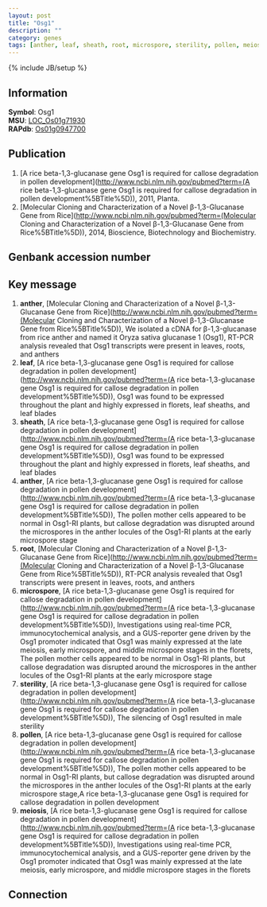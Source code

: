 ```yaml
---
layout: post
title: "Osg1"
description: ""
category: genes
tags: [anther, leaf, sheath, root, microspore, sterility, pollen, meiosis]
---
```

{% include JB/setup %}

## Information
__Symbol__: Osg1  
__MSU__: [LOC_Os01g71930](http://rice.plantbiology.msu.edu/cgi-bin/ORF_infopage.cgi?orf=LOC_Os01g71930)  
__RAPdb__: [Os01g0947700](http://rapdb.dna.affrc.go.jp/viewer/gbrowse_details/irgsp1?name=Os01g0947700)  

## Publication
1. [A rice beta-1,3-glucanase gene Osg1 is required for callose degradation in pollen development](http://www.ncbi.nlm.nih.gov/pubmed?term=(A rice beta-1,3-glucanase gene Osg1 is required for callose degradation in pollen development%5BTitle%5D)), 2011, Planta.
2. [Molecular Cloning and Characterization of a Novel β-1,3-Glucanase Gene from Rice](http://www.ncbi.nlm.nih.gov/pubmed?term=(Molecular Cloning and Characterization of a Novel β-1,3-Glucanase Gene from Rice%5BTitle%5D)), 2014, Bioscience, Biotechnology and Biochemistry.

## Genbank accession number

## Key message
1. __anther__, [Molecular Cloning and Characterization of a Novel β-1,3-Glucanase Gene from Rice](http://www.ncbi.nlm.nih.gov/pubmed?term=(Molecular Cloning and Characterization of a Novel β-1,3-Glucanase Gene from Rice%5BTitle%5D)),  We isolated a cDNA for β-1,3-glucanase from rice anther and named it Oryza sativa glucanase 1 (Osg1), RT-PCR analysis revealed that Osg1 transcripts were present in leaves, roots, and anthers
2. __leaf__, [A rice beta-1,3-glucanase gene Osg1 is required for callose degradation in pollen development](http://www.ncbi.nlm.nih.gov/pubmed?term=(A rice beta-1,3-glucanase gene Osg1 is required for callose degradation in pollen development%5BTitle%5D)),  Osg1 was found to be expressed throughout the plant and highly expressed in florets, leaf sheaths, and leaf blades
3. __sheath__, [A rice beta-1,3-glucanase gene Osg1 is required for callose degradation in pollen development](http://www.ncbi.nlm.nih.gov/pubmed?term=(A rice beta-1,3-glucanase gene Osg1 is required for callose degradation in pollen development%5BTitle%5D)),  Osg1 was found to be expressed throughout the plant and highly expressed in florets, leaf sheaths, and leaf blades
4. __anther__, [A rice beta-1,3-glucanase gene Osg1 is required for callose degradation in pollen development](http://www.ncbi.nlm.nih.gov/pubmed?term=(A rice beta-1,3-glucanase gene Osg1 is required for callose degradation in pollen development%5BTitle%5D)),  The pollen mother cells appeared to be normal in Osg1-RI plants, but callose degradation was disrupted around the microspores in the anther locules of the Osg1-RI plants at the early microspore stage
5. __root__, [Molecular Cloning and Characterization of a Novel β-1,3-Glucanase Gene from Rice](http://www.ncbi.nlm.nih.gov/pubmed?term=(Molecular Cloning and Characterization of a Novel β-1,3-Glucanase Gene from Rice%5BTitle%5D)),  RT-PCR analysis revealed that Osg1 transcripts were present in leaves, roots, and anthers
6. __microspore__, [A rice beta-1,3-glucanase gene Osg1 is required for callose degradation in pollen development](http://www.ncbi.nlm.nih.gov/pubmed?term=(A rice beta-1,3-glucanase gene Osg1 is required for callose degradation in pollen development%5BTitle%5D)),  Investigations using real-time PCR, immunocytochemical analysis, and a GUS-reporter gene driven by the Osg1 promoter indicated that Osg1 was mainly expressed at the late meiosis, early microspore, and middle microspore stages in the florets, The pollen mother cells appeared to be normal in Osg1-RI plants, but callose degradation was disrupted around the microspores in the anther locules of the Osg1-RI plants at the early microspore stage
7. __sterility__, [A rice beta-1,3-glucanase gene Osg1 is required for callose degradation in pollen development](http://www.ncbi.nlm.nih.gov/pubmed?term=(A rice beta-1,3-glucanase gene Osg1 is required for callose degradation in pollen development%5BTitle%5D)),  The silencing of Osg1 resulted in male sterility
8. __pollen__, [A rice beta-1,3-glucanase gene Osg1 is required for callose degradation in pollen development](http://www.ncbi.nlm.nih.gov/pubmed?term=(A rice beta-1,3-glucanase gene Osg1 is required for callose degradation in pollen development%5BTitle%5D)),  The pollen mother cells appeared to be normal in Osg1-RI plants, but callose degradation was disrupted around the microspores in the anther locules of the Osg1-RI plants at the early microspore stage,A rice beta-1,3-glucanase gene Osg1 is required for callose degradation in pollen development
9. __meiosis__, [A rice beta-1,3-glucanase gene Osg1 is required for callose degradation in pollen development](http://www.ncbi.nlm.nih.gov/pubmed?term=(A rice beta-1,3-glucanase gene Osg1 is required for callose degradation in pollen development%5BTitle%5D)),  Investigations using real-time PCR, immunocytochemical analysis, and a GUS-reporter gene driven by the Osg1 promoter indicated that Osg1 was mainly expressed at the late meiosis, early microspore, and middle microspore stages in the florets

## Connection


